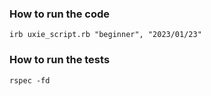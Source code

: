 ### How to run the code
```
irb uxie_script.rb "beginner", "2023/01/23"
```

### How to run the tests

```
rspec -fd
```